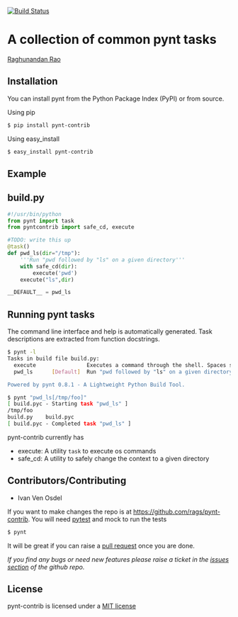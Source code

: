 [![Build Status](https://travis-ci.org/rags/pynt-contrib.png?branch=master)](https://travis-ci.org/rags/pynt-contrib)

A collection of common pynt tasks
=================================

[Raghunandan Rao](https://github.com/rags)
## Installation


You can install pynt from the Python Package Index (PyPI) or from source.

Using pip

```bash
$ pip install pynt-contrib
```

Using easy_install

```bash
$ easy_install pynt-contrib
```

## Example

**build.py**
------------

```python
#!/usr/bin/python
from pynt import task
from pyntcontrib import safe_cd, execute

#TODO: write this up
@task()
def pwd_ls(dir="/tmp"):
    '''Run "pwd followed by "ls" on a given directory'''
    with safe_cd(dir):
        execute('pwd')
    execute("ls",dir)

__DEFAULT__ = pwd_ls
```

**Running pynt tasks**
-----------------------

The command line interface and help is automatically generated. Task descriptions
are extracted from function docstrings.

```bash
$ pynt -l
Tasks in build file build.py:
  execute                Executes a command through the shell. Spaces should breakup the args. Usage: execute('grep', 'TODO', '*')
  pwd_ls      [Default]  Run "pwd followed by "ls" on a given directory

Powered by pynt 0.8.1 - A Lightweight Python Build Tool.
```

```bash
$ pynt "pwd_ls[/tmp/foo]"
[ build.pyc - Starting task "pwd_ls" ]
/tmp/foo
build.py	build.pyc
[ build.pyc - Completed task "pwd_ls" ]
```

pynt-contrib currently has
* execute: A utility ``task`` to execute os commands
* safe_cd: A utility to safely change the context to a given directory

## Contributors/Contributing


* Ivan Ven Osdel


If you want to make changes the repo is at https://github.com/rags/pynt-contrib. You will need [pytest](http://www.pytest.org) and mock to run the tests

```bash
$ pynt
```

It will be great if you can raise a [pull request](https://help.github.com/articles/using-pull-requests) once you are done.

*If you find any bugs or need new features please raise a ticket in the [issues section](https://github.com/rags/pynt-contrib/issues) of the github repo.*
    
## License

pynt-contrib is licensed under a [MIT license](http://opensource.org/licenses/MIT)
